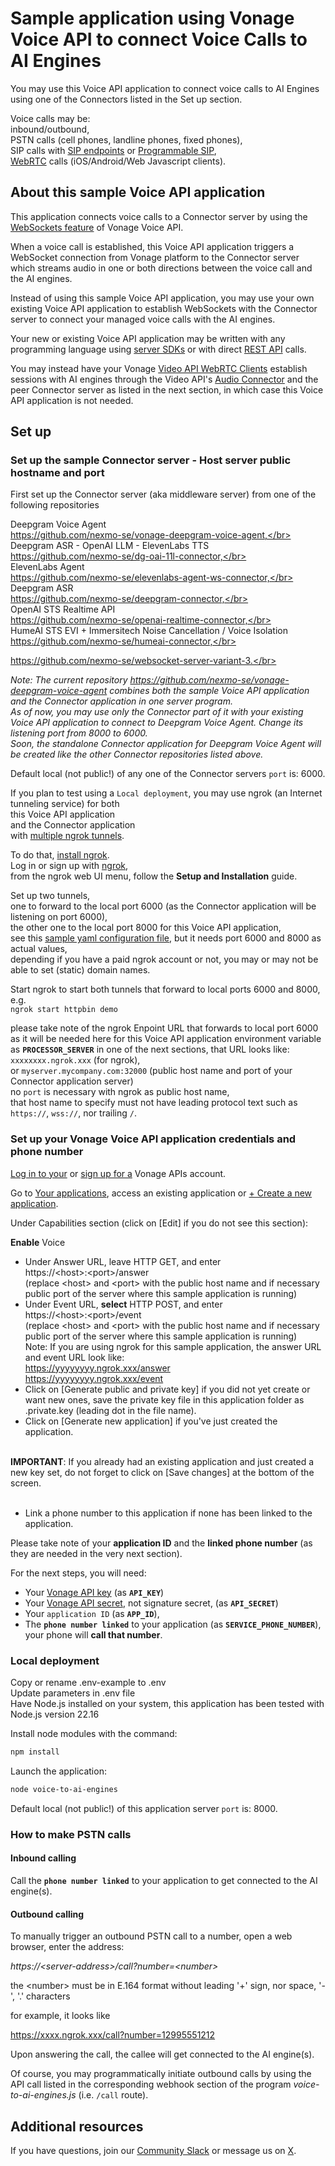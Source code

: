 # Sample application using Vonage Voice API to connect Voice Calls to AI Engines

You may use this Voice API application to connect voice calls to AI Engines using one of the Connectors listed in the Set up section.

Voice calls may be:</br>
inbound/outbound,</br>
PSTN calls (cell phones, landline phones, fixed phones),</br>
SIP calls with [SIP endpoints](https://developer.vonage.com/en/voice/voice-api/concepts/endpoints#session-initiation-protocol-sip) or [Programmable SIP](https://developer.vonage.com/en/voice/voice-api/concepts/programmable-sip),</br>
[WebRTC](https://developer.vonage.com/en/vonage-client-sdk/overview) calls (iOS/Android/Web Javascript clients).</br>

## About this sample Voice API application

This application connects voice calls to a Connector server by using the [WebSockets feature](https://developer.vonage.com/en/voice/voice-api/concepts/websockets) of Vonage Voice API.</br>

When a voice call is established, this Voice API application triggers a WebSocket connection from Vonage platform to the Connector server which streams audio in one or both directions between the voice call and the AI engines. 

Instead of using this sample Voice API application, you may use your own existing Voice API application to establish WebSockets with the Connector server to connect your managed voice calls with the AI engines.

Your new or existing Voice API application may be written with any programming language using [server SDKs](https://developer.vonage.com/en/tools) or with direct [REST API](https://developer.vonage.com/en/api/voice) calls.

You may instead have your Vonage [Video API WebRTC Clients](https://developer.vonage.com/en/tools) establish sessions with AI engines through the Video API's [Audio Connector](https://developer.vonage.com/en/video/guides/audio-connector) and the peer Connector server as listed in the next section, in which case this Voice API application is not needed.

## Set up

### Set up the sample Connector server - Host server public hostname and port

First set up the Connector server (aka middleware server) from one of the following repositories</br>

Deepgram Voice Agent</br>
 https://github.com/nexmo-se/vonage-deepgram-voice-agent,</br></br>
Deepgram ASR - OpenAI LLM - ElevenLabs TTS</br>
https://github.com/nexmo-se/dg-oai-11l-connector,</br></br>
ElevenLabs Agent</br>
https://github.com/nexmo-se/elevenlabs-agent-ws-connector,</br></br>
Deepgram ASR</br>
https://github.com/nexmo-se/deepgram-connector,</br></br>
OpenAI STS Realtime API</br>
https://github.com/nexmo-se/openai-realtime-connector,</br></br>
HumeAI STS EVI + Immersitech Noise Cancellation / Voice Isolation</br>
https://github.com/nexmo-se/humeai-connector,</br></br>

https://github.com/nexmo-se/websocket-server-variant-3.</br> 

_Note:
The current repository https://github.com/nexmo-se/vonage-deepgram-voice-agent combines both the sample Voice API application and the Connector application in one server program.<br>
As of now, you may use only the Connector part of it with your existing Voice API application to connect to Deepgram Voice Agent. Change its listening port from 8000 to 6000.<br>
Soon, the standalone Connector application for Deepgram Voice Agent will be created like the other Connector repositories listed above._


Default local (not public!) of any one of the Connector servers `port` is: 6000.

If you plan to test using a `Local deployment`, you may use ngrok (an Internet tunneling service) for both<br>
this Voice API application<br>
and the Connector application<br>
with [multiple ngrok tunnels](https://ngrok.com/docs/agent/config/v2/#tunnel-configurations).

To do that, [install ngrok](https://ngrok.com/downloads).<br>
Log in or sign up with [ngrok](https://ngrok.com/),<br>
from the ngrok web UI menu, follow the **Setup and Installation** guide.

Set up two tunnels,<br>
one to forward to the local port 6000 (as the Connector application will be listening on port 6000),<br>
the other one to the local port 8000 for this Voice API application,<br>
see this [sample yaml configuration file](https://ngrok.com/docs/agent/config/v2/#define-two-tunnels-named-httpbin-and-demo), but it needs port 6000 and 8000 as actual values,<br>
depending if you have a paid ngrok account or not, you may or may not be able to set (static) domain names.

Start ngrok to start both tunnels that forward to local ports 6000 and 8000, e.g.<br>
`ngrok start httpbin demo`

please take note of the ngrok Enpoint URL that forwards to local port 6000 as it will be needed here for this Voice API application environment variable as **`PROCESSOR_SERVER`** in one of the next sections, that URL looks like:<br>
`xxxxxxxx.ngrok.xxx` (for ngrok),<br>
or `myserver.mycompany.com:32000` (public host name and port of your Connector application server)<br>
no `port` is necessary with ngrok as public host name,<br>
that host name to specify must not have leading protocol text such as `https://`, `wss://`, nor trailing `/`.

### Set up your Vonage Voice API application credentials and phone number

[Log in to your](https://dashboard.nexmo.com/sign-in) or [sign up for a](https://ui.idp.vonage.com/ui/auth/registration) Vonage APIs account.

Go to [Your applications](https://dashboard.nexmo.com/applications), access an existing application or [+ Create a new application](https://dashboard.nexmo.com/applications/new).

Under Capabilities section (click on [Edit] if you do not see this section):

**Enable** Voice
- Under Answer URL, leave HTTP GET, and enter</br>
https://\<host\>:\<port\>/answer</br>
(replace \<host\> and \<port\> with the public host name and if necessary public port of the server where this sample application is running)</br>
- Under Event URL, **select** HTTP POST, and enter</br>
https://\<host\>:\<port\>/event</br>
(replace \<host\> and \<port\> with the public host name and if necessary public port of the server where this sample application is running)</br>
Note: If you are using ngrok for this sample application, the answer URL and event URL look like:</br>
https://yyyyyyyy.ngrok.xxx/answer</br>
https://yyyyyyyy.ngrok.xxx/event</br> 	
- Click on [Generate public and private key] if you did not yet create or want new ones, save the private key file in this application folder as .private.key (leading dot in the file name).</br>
- Click on [Generate new application] if you've just created the application.</br></br>

**IMPORTANT**: If you already had an existing application and just created a new key set, do not forget to click on [Save changes] at the bottom of the screen.</br></br>

- Link a phone number to this application if none has been linked to the application.</br>

Please take note of your **application ID** and the **linked phone number** (as they are needed in the very next section).

For the next steps, you will need:</br>
- Your [Vonage API key](https://dashboard.nexmo.com/settings) (as **`API_KEY`**)</br>
- Your [Vonage API secret](https://dashboard.nexmo.com/settings), not signature secret, (as **`API_SECRET`**)</br>
- Your `application ID` (as **`APP_ID`**),</br>
- The **`phone number linked`** to your application (as **`SERVICE_PHONE_NUMBER`**), your phone will **call that number**.</br>

### Local deployment

Copy or rename .env-example to .env<br>
Update parameters in .env file<br>
Have Node.js installed on your system, this application has been tested with Node.js version 22.16<br>

Install node modules with the command:<br>
 ```bash
npm install
```

Launch the application:<br>
```bash
node voice-to-ai-engines
```
Default local (not public!) of this application server `port` is: 8000.

### How to make PSTN calls

#### Inbound calling

Call the **`phone number linked`** to your application to get connected to the AI engine(s).

#### Outbound calling

To manually trigger an outbound PSTN call to a number, open a web browser, enter the address:<br>

_https://\<server-address\>/call?number=\<number\>_<br>

the \<number\> must be in E.164 format without leading '+' sign, nor space, '-', '.' characters

for example, it looks like

https://xxxx.ngrok.xxx/call?number=12995551212

Upon answering the call, the callee will get connected to the AI engine(s).

Of course, you may programmatically initiate outbound calls by using the API call listed in the corresponding webhook section of the program _voice-to-ai-engines.js_ (i.e. `/call` route).

## Additional resources

If you have questions, join our [Community Slack](https://developer.vonage.com/community/slack) or message us on [X](https://twitter.com/VonageDev?adobe_mc=MCMID%3D61117212728348884173699984659581708157%7CMCORGID%3DA8833BC75245AF9E0A490D4D%2540AdobeOrg%7CTS%3D1740259490).



